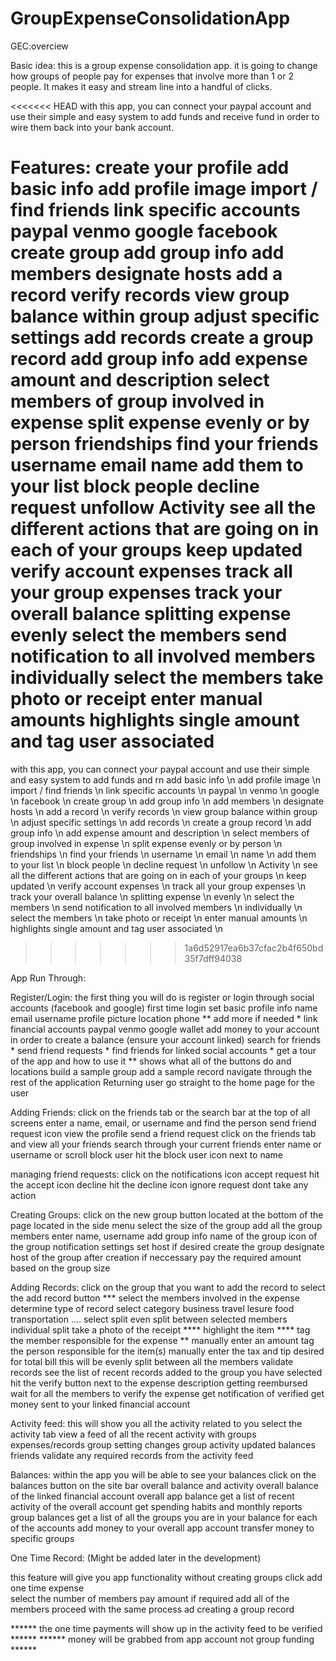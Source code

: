 # GroupExpenseConsolidationApp

GEC:overciew

Basic idea:
this is a group expense consolidation app. it is going to change how groups of people pay for expenses that involve more than 1 or 2 people. It makes it easy and stream line into a handful of clicks.

<<<<<<< HEAD
with this app, you can connect your paypal account and use their simple and easy system to add funds
and receive fund in order to wire them back into your bank account.

Features:
create your profile
    add basic info
    add profile image
    import / find friends
link specific accounts
    paypal
    venmo
    google
    facebook
create group
    add group info
    add members
    designate hosts
    add a record
    verify records
    view group balance within group
    adjust specific settings
add records
    create a group record
    add group info
    add expense amount and description
    select members of group involved in expense
    split expense evenly or by person
friendships
    find your friends
        username
        email
        name
    add them to your list
    block people
    decline request
    unfollow
Activity
    see all the different actions that are going on in each of your groups
    keep updated
    verify account expenses
    track all your group expenses
    track your overall balance
splitting expense
    evenly
        select the members
        send notification to all involved members
    individually
        select the members
        take photo or receipt
        enter manual amounts
        highlights single amount and tag user associated
=======
with this app, you can connect your paypal account and use their simple and easy system to add funds and rn
    add basic info \n
    add profile image \n
    import / find friends \n
link specific accounts \n
    paypal \n
    venmo \n
    google \n
    facebook \n
create group \n
    add group info \n
    add members \n
    designate hosts \n
    add a record \n
    verify records \n
    view group balance within group \n
    adjust specific settings \n
add records \n
    create a group record \n
    add group info \n
    add expense amount and description \n
    select members of group involved in expense \n
    split expense evenly or by person \n
friendships \n
    find your friends \n
        username \n
        email \n
        name \n
    add them to your list \n
    block people \n
    decline request \n
    unfollow \n
Activity \n
    see all the different actions that are going on in each of your groups \n
    keep updated \n
    verify account expenses \n
    track all your group expenses \n
    track your overall balance \n
splitting expense \n
    evenly \n
        select the members \n
        send notification to all involved members \n
    individually \n
        select the members \n
        take photo or receipt \n
        enter manual amounts \n
        highlights single amount and tag user associated \n
>>>>>>> 1a6d52917ea6b37cfac2b4f650bd35f7dff94038

App Run Through:

Register/Login:
the first thing you will do is register or login through social accounts (facebook and google)
first time login
    set basic profile info
        name
        email
        username
        profile picture
        location
        phone
        ** add more if needed *
    link financial accounts
        paypal
        venmo
        google wallet
    add money to your account in order to create a balance (ensure your account linked)
    search for friends *
    send friend requests *
    find friends for linked social accounts *
    get a tour of the app and how to use it **
        shows what all of the buttons do and locations
        build a sample group
        add a sample record
        navigate through the rest of the application
Returning user
    go straight to the home page for the user

Adding Friends:
click on the friends tab or the search bar at the top of all screens
enter a name, email, or username and find the person
    send friend request icon
    view the profile
        send a friend request
click on the friends tab and view all your friends
    search through your current friends
        enter name or username or scroll
    block user
        hit the block user icon next to name

managing friend requests:
    click on the notifications icon
        accept request
                hit the accept icon
        decline
                hit the decline icon
        ignore request
                dont take any action


Creating Groups:
click on the new group button
    located at the bottom of the page
    located in the side menu
select the size of the group
    add all the group members
        enter name, username
add group  info
    name of the group
    icon of the group
    notification settings
    set host if desired
create the group
designate host of the group after creation
if neccessary pay the required amount based on the group size

Adding Records:
click on the group that you want to add the record to
select the add record button ***
select the members involved in the expense
    determine type of record
        select category
                business
                travel
                lesure
                food
                transportation
                ....
        select split
              even split between selected members
              individual split
                            take a photo of the receipt ****
                            highlight the item ****
                            tag the member responsible for the expense **
                            manually enter an amount
                            tag the person responsible for the item(s)
                            manually enter the tax and tip desired for total bill
                                                        this will be evenly split between all the members
    validate records
        see the list of recent records added to the group you have selected
        hit the verify button next to the expense description
    getting reembursed
        wait for all the members to verify the expense
        get notification of verified
        get money sent to your linked financial account

Activity feed:
this will show you all the activity related to you
select the activity tab
    view a feed of all the recent activity with groups
        expenses/records
        group setting changes
        group activity
        updated balances
        friends
    validate any required records from the activity feed

Balances:
within the app you will be able to see your balances
click on the balances button on the site bar
    overall balance and activity
        overall balance of the linked financial account
        overall app balance
        get a list of recent activity of the overall account
       get spending habits and monthly reports
   group balances
       get a list of all the groups you are in
               your balance for each of the accounts
 add money to your overall app account
   transfer money to specific groups

One Time Record:
(Might be added later in the development)

this feature will give you app functionality without creating groups
click add one time expense  
    select the number of members
    pay amount if required
    add all of the members
        proceed with the same process ad creating a group record

****** the one time payments will show up in the activity feed to be verified ******
****** money will  be grabbed from app account not group funding ******
